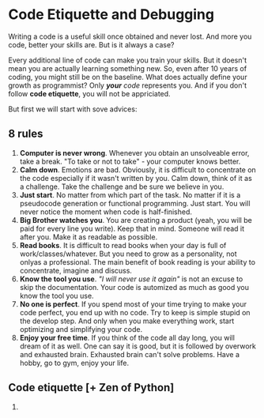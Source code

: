 # Code Etiquette and Debugging

Writing a code is a useful skill once obtained and never lost. And more you code, better your skills are. But is it always a case?

Every additional line of code can make you train your skills. But it doesn't mean you are actually learning something new. So, even after 10 years of coding, you might still be on the baseline. What does actually define your growth as programmist? Only ***your** code* represents you. And if you don't follow **code etiquette**, you will not be appriciated.

But first we will start with sove advices:

## 8 rules 

1. **Computer is never wrong**. Whenever you obtain an unsolveable error, take a break. "To take or not to take" - your computer knows better. 
2. **Calm down**. Emotions are bad. Obviously, it is difficult to concentrate on the code especially if it wasn't written by you. Calm down, think of it as a challenge. Take the challenge and be sure we believe in you.
3. **Just start**. No matter from which part of the task. No matter if it is a pseudocode generation or functional programming. Just start. You will never notice the moment when code is half-finished.
4. **Big Brother watches you**. You are creating a product (yeah, you will be paid for every line you write). Keep that in mind. Someone will read it after you. Make it as readable as possible. 
5. **Read books**. It is difficult to read books when your day is full of work/classes/whatever. But you need to grow as a personality, not onlyas a  professional. The main benefit of book reading is your ability to concentrate, imagine and discuss. 
6. **Know the tool you use**. *"I will never use it again"* is not an excuse to skip the documentation. Your code is automized as much as good you know the tool you use.
7. **No one is perfect**. If you spend most of your time trying to make your code perfect, you end up with no code. Try to keep is simple stupid on the develop step. And only when you make everything work, start optimizing and simplifying your code.
8. **Enjoy your free time**. If you think of the code all day long, you will dream of it as well. One can say it is good, but it is followed by overwork and exhausted brain. Exhausted brain can't solve problems. Have a hobby, go to gym, enjoy your life.



## Code etiquette [+ Zen of Python]

1. 
